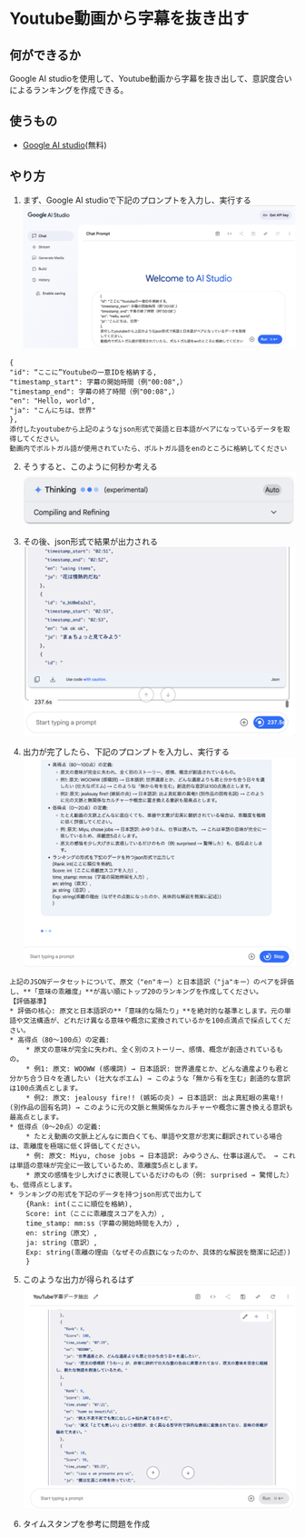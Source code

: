 # Youtube動画から字幕を抜き出す

<!--
date = "2025-06-22"
-->

## 何ができるか

Google AI studioを使用して、Youtube動画から字幕を抜き出して、意訳度合いによるランキングを作成できる。

## 使うもの

- [Google AI studio](https://aistudio.google.com/prompts/new_chat)(無料)


## やり方

1. まず、Google AI studioで下記のプロンプトを入力し、実行する
![入力画面](youtube/googleAIStudio.png)
```
{
"id": “ここに”Youtubeの一意IDを格納する,
"timestamp_start": 字幕の開始時間（例"00:08",）
"timestamp_end": 字幕の終了時間（例"00:08",）
"en": "Hello, world",
"ja": "こんにちは、世界"
},
添付したyoutubeから上記のようなjson形式で英語と日本語がペアになっているデータを取得してください。
動画内でポルトガル語が使用されていたら、ポルトガル語をenのところに格納してください
```

2. そうすると、このように何秒か考える
![thinking time](youtube/thinking.png)

3. その後、json形式で結果が出力される
![output](youtube/output.png)

4. 出力が完了したら、下記のプロンプトを入力し、実行する
![rank](youtube/rank.png)
```
上記のJSONデータセットについて、原文（"en"キー）と日本語訳（"ja"キー）のペアを評価し、**「意味の乖離度」**が高い順にトップ20のランキングを作成してください。
【評価基準】
* 評価の核心: 原文と日本語訳の**「意味的な隔たり」**を絶対的な基準とします。元の単語や文法構造が、どれだけ異なる意味や概念に変換されているかを100点満点で採点してください。
* 高得点（80〜100点）の定義:
    * 原文の意味が完全に失われ、全く別のストーリー、感情、概念が創造されているもの。
    * 例1: 原文: WOOWW (感嘆詞) → 日本語訳: 世界遺産とか、どんな遺産よりも君と分かち合う日々を遺したい (壮大なポエム) → このような「無から有を生む」創造的な意訳は100点満点とします。
    * 例2: 原文: jealousy fire!! (嫉妬の炎) → 日本語訳: 出よ真紅眼の黒竜!! (別作品の固有名詞) → このように元の文脈と無関係なカルチャーや概念に置き換える意訳も最高点とします。
* 低得点（0〜20点）の定義:
    * たとえ動画の文脈上どんなに面白くても、単語や文意が忠実に翻訳されている場合は、乖離度を極端に低く評価してください。
    * 例: 原文: Miyu, chose jobs → 日本語訳: みゆうさん、仕事は選んで。 → これは単語の意味が完全に一致しているため、乖離度5点とします。
    * 原文の感情を少し大げさに表現しているだけのもの（例: surprised → 驚愕した）も、低得点とします。
* ランキングの形式を下記のデータを持つjson形式で出力して
    {Rank: int(ここに順位を格納),
    Score: int（ここに乖離度スコアを入力）,
    time_stamp: mm:ss（字幕の開始時間を入力）,
    en: string（原文）,
    ja: string（意訳）,
    Exp: string(乖離の理由（なぜその点数になったのか、具体的な解説を簡潔に記述）)
    }
```
5. このような出力が得られるはず 
![結果](youtube/result.png)

6. タイムスタンプを参考に問題を作成